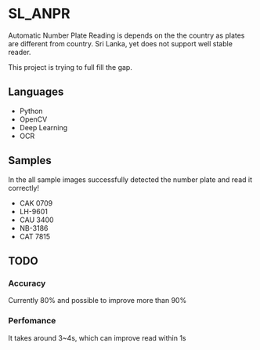 # SL_ANPR

Automatic Number Plate Reading is depends on the the country as plates are different from country. 
Sri Lanka, yet does not support well stable reader. 

This project is trying to full fill the gap.

## Languages
- Python
- OpenCV
- Deep Learning
- OCR

## Samples

In the all sample images successfully detected the number plate and read it correctly!
- CAK 0709
- LH-9601
- CAU 3400
- NB-3186
- CAT 7815

## TODO
### Accuracy 
Currently 80% and possible to improve more than 90%

### Perfomance
It takes around 3~4s, which can improve read within 1s
